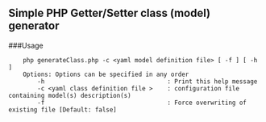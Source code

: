 Simple PHP Getter/Setter class (model) generator
---

###Usage
```
    php generateClass.php -c <yaml model definition file> [ -f ] [ -h ]
    Options: Options can be specified in any order
        -h                                  : Print this help message
        -c <yaml class definition file >    : configuration file containing model(s) description(s)
        -f                                  : Force overwriting of existing file [Default: false]
```


